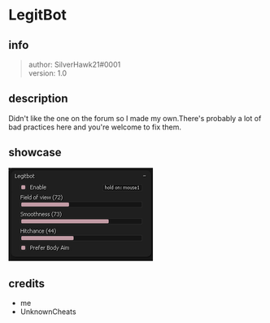 # LegitBot

## info

> author: SilverHawk21#0001\
> version: 1.0

## description

Didn't like the one on the forum so I made my own.There's probably a lot of bad practices here and you're welcome to fix them.

## showcase

![img.png](img.png)

## credits
- me
- UnknownCheats
